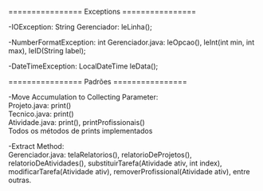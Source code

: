 ================ Exceptions ================

-IOException:
	String Gerenciador: leLinha();

-NumberFormatException:
	int Gerenciador.java: leOpcao(), leInt(int min, int max), leID(String label);

-DateTimeException:
	LocalDateTime leData();
	
================ Padrões ================	

-Move Accumulation to Collecting Parameter:  
    Projeto.java: print()  
    Tecnico.java: print()  
    Atividade.java: print(), printProfissionais()  
    Todos os métodos de prints implementados  

-Extract Method:  
    Gerenciador.java: telaRelatorios(), relatorioDeProjetos(), relatorioDeAtividades(), substituirTarefa(Atividade ativ, int index), 
                      modificarTarefa(Atividade ativ), removerProfissional(Atividade ativ), entre outras.
                      
